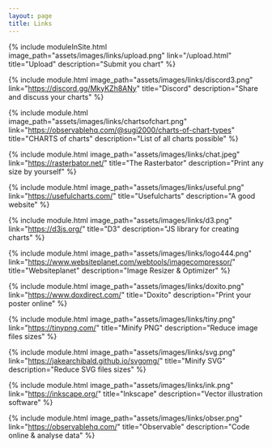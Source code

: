 ```yaml
---
layout: page
title: Links
---
```


<!-- <h1 class="projects rouge">Links</h1> -->
<div class="flex-container">
  <div class="flex-left">

  {% include moduleInSite.html
  image_path="assets/images/links/upload.png"
  link="/upload.html"
  title="Upload"
  description="Submit you chart" %}

  </div>

  <div class="flex-right">

  {% include module.html
  image_path="assets/images/links/discord3.png"
  link="https://discord.gg/MkyKZh8ANy"
  title="Discord"
  description="Share and discuss your charts" %}

  </div>
</div>

<div class="flex-container">
  <div class="flex-left">

  {% include module.html
  image_path="assets/images/links/chartsofchart.png"
  link="https://observablehq.com/@sugi2000/charts-of-chart-types"
  title="CHARTS of charts"
  description="List of all charts possible" %}

  {% include module.html
  image_path="assets/images/links/chat.jpeg"
  link="https://rasterbator.net/"
  title="The Rasterbator"
  description="Print any size by yourself" %}

  {% include module.html
  image_path="assets/images/links/useful.png"
  link="https://usefulcharts.com/"
  title="Usefulcharts"
  description="A good website" %}

  {% include module.html
  image_path="assets/images/links/d3.png"
  link="https://d3js.org/"
  title="D3"
  description="JS library for creating charts" %}

  {% include module.html
  image_path="assets/images/links/logo444.png"
  link="https://www.websiteplanet.com/webtools/imagecompressor/"
  title="Websiteplanet"
  description="Image Resizer & Optimizer" %}

  </div>

  <div class="flex-right">

  {% include module.html
  image_path="assets/images/links/doxito.png"
  link="https://www.doxdirect.com/"
  title="Doxito"
  description="Print your poster online" %}

  {% include module.html
  image_path="assets/images/links/tiny.png"
  link="https://tinypng.com/"
  title="Minify PNG"
  description="Reduce image files sizes" %}

  {% include module.html
  image_path="assets/images/links/svg.png"
  link="https://jakearchibald.github.io/svgomg/"
  title="Minify SVG"
  description="Reduce SVG files sizes" %}

  {% include module.html
  image_path="assets/images/links/ink.png"
  link="https://inkscape.org/"
  title="Inkscape"
  description="Vector illustration software" %}

  {% include module.html
  image_path="assets/images/links/obser.png"
  link="https://observablehq.com/"
  title="Observable"
  description="Code online & analyse data" %}

  </div>
</div>
